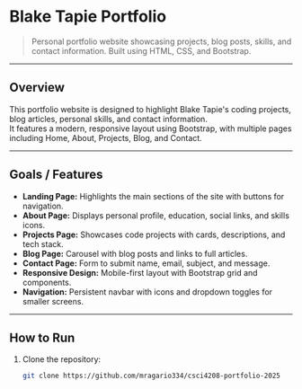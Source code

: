 # Blake Tapie Portfolio

> Personal portfolio website showcasing projects, blog posts, skills, and contact information. Built using HTML, CSS, and Bootstrap.

---

## Overview
This portfolio website is designed to highlight Blake Tapie's coding projects, blog articles, personal skills, and contact information.  
It features a modern, responsive layout using Bootstrap, with multiple pages including Home, About, Projects, Blog, and Contact.

---

## Goals / Features
- **Landing Page:** Highlights the main sections of the site with buttons for navigation.  
- **About Page:** Displays personal profile, education, social links, and skills icons.  
- **Projects Page:** Showcases code projects with cards, descriptions, and tech stack.  
- **Blog Page:** Carousel with blog posts and links to full articles.  
- **Contact Page:** Form to submit name, email, subject, and message.  
- **Responsive Design:** Mobile-first layout with Bootstrap grid and components.  
- **Navigation:** Persistent navbar with icons and dropdown toggles for smaller screens.

---

## How to Run
1. Clone the repository:
   ```bash
   git clone https://github.com/mragario334/csci4208-portfolio-2025
